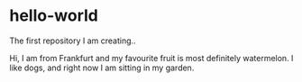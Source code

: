 # hello-world
The first repository I am creating.. 

Hi, I am from Frankfurt and my favourite fruit is most definitely watermelon. 
I like dogs, and right now I am sitting in my garden.
